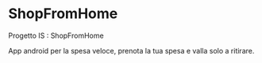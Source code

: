 # ShopFromHome
Progetto IS : ShopFromHome

App android per la spesa veloce, prenota la tua spesa e valla solo a ritirare.
